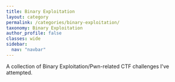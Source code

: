 ```yaml
---
title: Binary Exploitation
layout: category
permalink: /categories/binary-exploitation/
taxonomy: Binary Exploitation
author_profile: false
classes: wide
sidebar:
  nav: "navbar"
---
```


A collection of Binary Exploitation/Pwn-related CTF challenges I've attempted.
